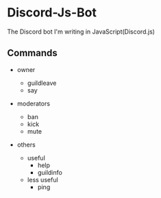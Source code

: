 # Discord-Js-Bot
The Discord bot I'm writing in JavaScript(Discord.js)

## Commands
- owner
  - guildleave
  - say

- moderators
  - ban
  - kick
  - mute

- others
  - useful
    - help
    - guildinfo
  - less useful
    - ping
